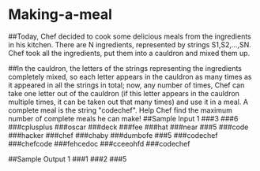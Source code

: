 # Making-a-meal
##Today, Chef decided to cook some delicious meals from the ingredients in his kitchen. There are N ingredients, represented by strings S1,S2,…,SN. Chef took all the ingredients, put them into a cauldron and mixed them up.

##In the cauldron, the letters of the strings representing the ingredients completely mixed, so each letter appears in the cauldron as many times as it appeared in all the strings in total; now, any number of times, Chef can take one letter out of the cauldron (if this letter appears in the cauldron multiple times, it can be taken out that many times) and use it in a meal. A complete meal is the string "codechef". Help Chef find the maximum number of complete meals he can make!
##Sample Input 1 
###3
###6
###cplusplus
###oscar
###deck
###fee
###hat
###near
###5
###code
###hacker
###chef
###chaby
###dumbofe
###5
###codechef
###chefcode
###fehcedoc
###cceeohfd
###codechef

##Sample Output 1 
###1
###2
###5
